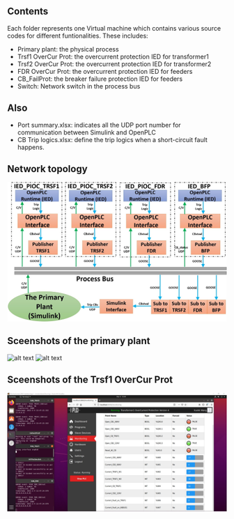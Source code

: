## Contents

Each folder represents one Virtual machine which contains various source codes for different funtionalities. These includes:

* Primary plant: the physical process
* Trsf1 OverCur Prot: the overcurrent protection IED for transformer1
* Trsf2 OverCur Prot: the overcurrent protection IED for transformer2
* FDR OverCur Prot: the overcurrent protection IED for feeders
* CB_FailProt: the breaker failure protection IED for feeders
* Switch: Network switch in the process bus

## Also

* Port summary.xlsx: indicates all the UDP port number for communication between Simulink and OpenPLC
* CB Trip logics.xlsx: define the trip logics when a short-circuit fault happens.

## Network topology
![alt text](https://github.com/kaitoray/Stage1/blob/main/Testbed/Sceenshots/Topology.jpg)

## Sceenshots of the primary plant
![alt text](https://github.com/kaitoray/Stage1/blob/main/Testbed/Sceenshots/Simulink/1.Main(revised).jpg)
![alt text](https://github.com/kaitoray/Stage1/blob/main/Testbed/Sceenshots/Simulink/2.CB_control.jpg)

## Sceenshots of the Trsf1 OverCur Prot
![alt text](https://github.com/kaitoray/Stage1/blob/main/Testbed/Sceenshots/PIOC_TRSF1.jpg)
